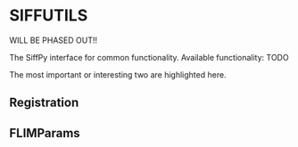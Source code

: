 # SIFFUTILS

WILL BE PHASED OUT!!

The SiffPy interface for common functionality. Available functionality: TODO



The most important or interesting two are highlighted here.

## Registration

## FLIMParams